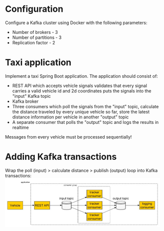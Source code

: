 # Configuration

Configure a Kafka cluster using Docker with the following parameters:

- Number of brokers - 3
- Number of partitions - 3
- Replication factor - 2


# Taxi application

Implement a taxi Spring Boot application. The application should consist of:

- REST API which accepts vehicle signals validates that every signal carries a valid vehicle id and 2d coordinates puts the signals into
  the "input" Kafka topic
- Kafka broker 
- Three consumers which poll the signals from the "input" topic, calculate the distance traveled by every unique vehicle so far, store the
  latest distance information per vehicle in another "output" topic 
- A separate consumer that polls the "output" topic and logs the results in realtime

Messages from every vehicle must be processed sequentially!


# Adding Kafka transactions

Wrap the poll (input) > calculate distance > publish (output) loop into Kafka transactions:
![Kafka transactions](./kafka-transactions.png)



